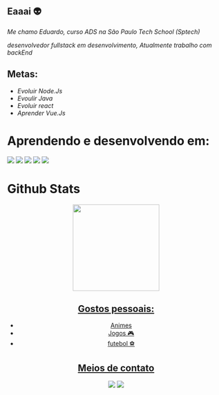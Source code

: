 ## Eaaai 👽

_Me chamo Eduardo, curso ADS na São Paulo Tech School (Sptech)_

_desenvolvedor fullstack em desenvolvimento,_
_Atualmente trabalho com backEnd_

## Metas:

* _Evoluir Node.Js_
* _Evoulir Java_
* _Evoluir react_
* _Aprender Vue.Js_

# Aprendendo e desenvolvendo em:

<img aling="center" src="https://img.shields.io/badge/HTML5-E34F26?style=for-the-badge&logo=html5&logoColor=white">    <img aling="center" src="https://img.shields.io/badge/CSS3-1572B6?style=for-the-badge&logo=css3&logoColor=white">    <img aling="center" src="https://img.shields.io/badge/Java-ED8B00?style=for-the-badge&logo=java&logoColor=white">   <img aling="center" src="https://img.shields.io/badge/JavaScript-323330?style=for-the-badge&logo=javascript&logoColor=F7DF1E">    <img aling="center" src="https://img.shields.io/badge/PHP-777BB4?style=for-the-badge&logo=php&logoColor=white">

# Github Stats
<div align="center">
  <a href="https://github.com/Costa-E99">
  <img height="200em" src="https://github-readme-stats.vercel.app/api?username=Costa-E99&show_icons=true&theme=blue-green&include_all_commits=true&count_private=true"/>
	
## Gostos pessoais:

* Animes
* Jogos 🎮
* futebol ⚽

## Meios de contato

[<img aling="space-beetwen" src="https://img.shields.io/badge/Instagram-E4405F?style=for-the-badge&logo=instagram&logoColor=white">](https://www.instagram.com/oonly_shit/)
[<img aling="space-beetwen" src="https://img.shields.io/badge/LinkedIn-0077B5?style=for-the-badge&logo=linkedin&logoColor=white">](https://www.linkedin.com/in/eduardo-costa-6b8a14239/)

